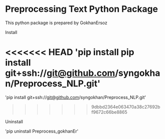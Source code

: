 # Preprocessing Text Python Package

This python package is prepared by GokhanErsoz

Install

<<<<<<< HEAD
'pip install pip install git+ssh://git@github.com/syngokhan/Preprocess_NLP.git'
=======
'pip install git+ssh://git@github.com/syngokhan/Preprocess_NLP.git'
>>>>>>> 9dbbd2364e063470a38c27692bf9672c66be8865

Uninstall

'pip uninstall Preprocess_gokhanEr'
